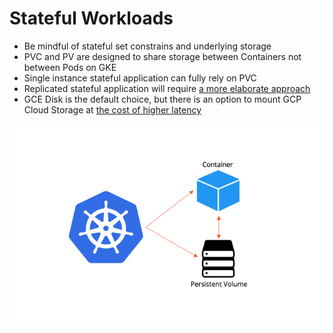 # Stateful Workloads

* Be mindful of stateful set constrains and underlying storage
* PVC and PV are designed to share storage between Containers not between Pods on GKE
* Single instance stateful application can fully rely on PVC
* Replicated stateful application will require [a more elaborate approach](https://kubernetes.io/docs/tasks/run-application/run-replicated-stateful-application/#statefulset)
* GCE Disk is the default choice, but there is an option to mount GCP Cloud Storage at [the cost of higher latency](https://cloud.google.com/storage/docs/gcs-fuse)

[![](../media/statefulset.png)](https://blog.yugabyte.com/orchestrating-stateful-apps-with-kubernetes-statefulsets/)